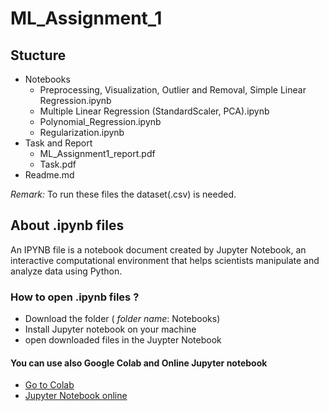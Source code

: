 # ML_Assignment_1

## Stucture
   - Notebooks
      - Preprocessing, Visualization, Outlier and Removal, Simple Linear Regression.ipynb
      - Multiple Linear Regression (StandardScaler, PCA).ipynb
      - Polynomial_Regression.ipynb
      - Regularization.ipynb
   - Task and Report
      - ML_Assignment1_report.pdf
      - Task.pdf   
   - Readme.md
 
*Remark:* To run these files the dataset(.csv) is needed. 

## About .ipynb files

An IPYNB file is a notebook document created by Jupyter Notebook, an interactive computational environment that helps scientists manipulate and analyze data using Python.


### How to open .ipynb files ?
- Download the folder ( _folder name_: Notebooks)
- Install Jupyter notebook on your machine
- open downloaded files in the Juypter Notebook

#### You can use also Google Colab and Online Jupyter notebook
- [Go to Colab](https://colab.research.google.com/)
- [Jupyter Notebook online](https://hub.mybinder.turing.ac.uk/user/jupyterlab-jupyterlab-demo-yxgfg9dt/lab/tree/demo)
